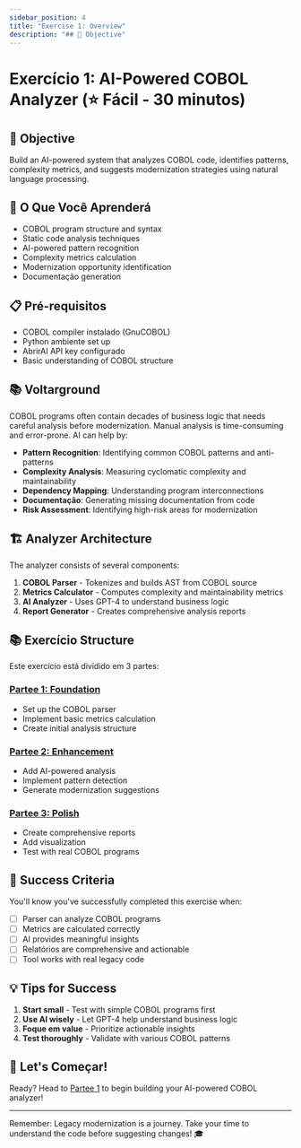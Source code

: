 ```yaml
---
sidebar_position: 4
title: "Exercise 1: Overview"
description: "## 🎯 Objective"
---
```


# Exercício 1: AI-Powered COBOL Analyzer (⭐ Fácil - 30 minutos)

## 🎯 Objective
Build an AI-powered system that analyzes COBOL code, identifies patterns, complexity metrics, and suggests modernization strategies using natural language processing.

## 🧠 O Que Você Aprenderá
- COBOL program structure and syntax
- Static code analysis techniques
- AI-powered pattern recognition
- Complexity metrics calculation
- Modernization opportunity identification
- Documentação generation

## 📋 Pré-requisitos
- COBOL compiler instalado (GnuCOBOL)
- Python ambiente set up
- AbrirAI API key configurado
- Basic understanding of COBOL structure

## 📚 Voltarground

COBOL programs often contain decades of business logic that needs careful analysis before modernization. Manual analysis is time-consuming and error-prone. AI can help by:

- **Pattern Recognition**: Identifying common COBOL patterns and anti-patterns
- **Complexity Analysis**: Measuring cyclomatic complexity and maintainability
- **Dependency Mapping**: Understanding program interconnections
- **Documentação**: Generating missing documentation from code
- **Risk Assessment**: Identifying high-risk areas for modernization

## 🏗️ Analyzer Architecture

The analyzer consists of several components:

1. **COBOL Parser** - Tokenizes and builds AST from COBOL source
2. **Metrics Calculator** - Computes complexity and maintainability metrics
3. **AI Analyzer** - Uses GPT-4 to understand business logic
4. **Report Generator** - Creates comprehensive analysis reports

## 📚 Exercício Structure

Este exercício está dividido em 3 partes:

### [Partee 1: Foundation](./Exercício1-Partee1.md)
- Set up the COBOL parser
- Implement basic metrics calculation
- Create initial analysis structure

### [Partee 2: Enhancement](./Exercício1-Partee2.md)
- Add AI-powered analysis
- Implement pattern detection
- Generate modernization suggestions

### [Partee 3: Polish](./Exercício1-Partee3.md)
- Create comprehensive reports
- Add visualization
- Test with real COBOL programs

## 🎯 Success Criteria

You'll know you've successfully completed this exercise when:
- [ ] Parser can analyze COBOL programs
- [ ] Metrics are calculated correctly
- [ ] AI provides meaningful insights
- [ ] Relatórios are comprehensive and actionable
- [ ] Tool works with real legacy code

## 💡 Tips for Success

1. **Start small** - Test with simple COBOL programs first
2. **Use AI wisely** - Let GPT-4 help understand business logic
3. **Foque em value** - Prioritize actionable insights
4. **Test thoroughly** - Validate with various COBOL patterns

## 🚀 Let's Começar!

Ready? Head to [Partee 1](./exercise1-part1.md) to begin building your AI-powered COBOL analyzer!

---

Remember: Legacy modernization is a journey. Take your time to understand the code before suggesting changes! 🎓